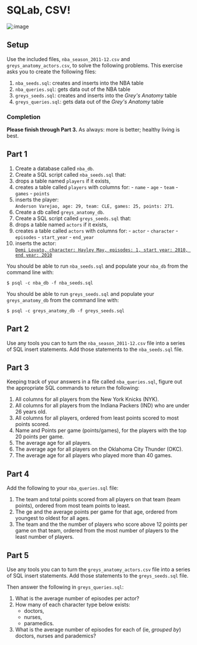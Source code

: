 # SQLab, CSV!

![:image](http://coding.smashingmagazine.com/wp-content/uploads/2010/10/sql.png)

## Setup

Use the included files, `nba_season_2011-12.csv` and `greys_anatomy_actors.csv`,
to solve the following problems. This exercise asks you to create the following
files:

1. `nba_seeds.sql`: creates and inserts into the NBA table
1. `nba_queries.sql`: gets data out of the NBA table
1. `greys_seeds.sql`: creates and inserts into the *Grey's Anatomy* table
1. `greys_queries.sql`: gets data out of the *Grey's Anatomy* table

### Completion

**Please finish through Part 3.** As always: more is better; healthy living is
best.

## Part 1

1. Create a database called `nba_db`.
1. Create a SQL script called `nba_seeds.sql` that:
  1. drops a table named `players` if it exists,
  1. creates a table called `players` with columns for:
    - `name`
    - `age`
    - `team`
    - `games`
    - `points`
  1. inserts the player:<br>
     `Anderson Varejao, age: 29, team: CLE, games: 25, points: 271`.
1. Create a db called `greys_anatomy_db`.
1. Create a SQL script called `greys_seeds.sql` that:
  1. drops a table named `actors` if it exists,
  1. creates a table called `actors` with columns for:
    - `actor`
    - `character`
    - `episodes`
    - `start_year`
    - `end_year`
  1. inserts the actor:<br>
     [`Demi Lovato, character: Hayley May, episodes: 1, start year: 2010, end year: 2010`](http://static.tvgcdn.net/MediaBin/Galleries/Editorial/121112/Greys_Anatomy_Guest_Stars/thumbs/greys-guest-stars)

You should be able to run `nba_seeds.sql` and populate your `nba_db` from the
command line with:

```
$ psql -c nba_db -f nba_seeds.sql
```

You should be able to run `greys_seeds.sql` and populate your `greys_anatomy_db`
from the command line with:

```
$ psql -c greys_anatomy_db -f greys_seeds.sql
```

## Part 2

Use any tools you can to turn the `nba_season_2011-12.csv` file into a series of
SQL insert statements. Add those statements to the `nba_seeds.sql` file.

## Part 3

Keeping track of your answers in a file called `nba_queries.sql`, figure out 
the appropriate SQL commands to return the following:

1. All columns for all players from the New York Knicks (NYK).
1. All columns for all players from the Indiana Packers (IND) who are under 26
   years old.
1. All columns for all players, ordered from least points scored to most points
   scored.
1. Name and Points per game (points/games), for the players with the top 20
   points per game.
1. The average age for all players.
1. The average age for all players on the Oklahoma City Thunder (OKC).
1. The average age for all players who played more than 40 games.

## Part 4

Add the following to your `nba_queries.sql` file:

1. The team and total points scored from all players on that team (team points),
   ordered from most team points to least.
2. The ge and the average points per game for that age, ordered from youngest to
   oldest for all ages.
3. The team and the the number of players who score above 12 points per game on
   that team, ordered from the most number of players to the least number of
   players.

## Part 5

Use any tools you can to turn the `greys_anatomy_actors.csv` file into a series
of SQL insert statements. Add those statements to the `greys_seeds.sql` file.

Then answer the following in `greys_queries.sql`:

1. What is the average number of episodes per actor?
2. How many of each character type below exists:
   - doctors,
   - nurses,
   - paramedics.
3. What is the average number of episodes for each of (ie, *grouped by*)
   doctors, nurses and parademics?
